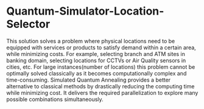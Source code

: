 # Quantum-Simulator-Location-Selector

This solution solves a problem where physical locations need to be equipped with services or products to satisfy demand within a certain area, while minimizing costs. For example, selecting branch and ATM sites in banking domain, selecting locations for CCTVs or Air Quality sensors in cities, etc. For large instances(number of locations) this problem cannot be optimally solved classically as it becomes computationally complex and time-consuming. Simulated Quantum Annealing provides a better alternative to classical methods by drastically reducing the computing time while minimizing cost. It delivers the required parallelization to explore many possible combinations simultaneously.
